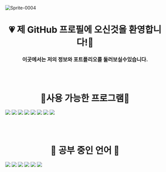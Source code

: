 
![Sprite-0004](https://github.com/ASKAUTU/ASKAUTU/assets/144026114/dde26100-6166-4cdc-a82c-8d2d5bf877d8)


#  <center>    💗 제 GitHub 프로필에 오신것을 환영합니다!🌸

### <center> 이곳에서는 저의 정보와 포트폴리오를 둘러보실수있습니다.

<br>
</br>
 

# <center> 🔷사용 가능한 프로그램🔷
<img src="https://img.shields.io/badge/blender-E87D0D
?style=for-the-badge&logo=blender&logoColor=white">
 <img src="https://img.shields.io/badge/Roblox Studio-00A2FF
?style=for-the-badge&logo=robloxStudio&logoColor=white"> <img src="https://img.shields.io/badge/Vsc-007ACC
?style=for-the-badge&logo=VisualStudioCode&logoColor=white"> 
<img src="https://img.shields.io/badge/Vsc-5C2D91
?style=for-the-badge&logo=VisualStudio&logoColor=white"> <img src="https://img.shields.io/badge/Git Hub-181717
?style=for-the-badge&logo=Github&logoColor=white"> 
<img src="https://img.shields.io/badge/Unity-000000
?style=for-the-badge&logo=Unity&logoColor=white"> <img src="https://img.shields.io/badge/ps-31A8FF
?style=for-the-badge&logo=AdobePhotoShop&logoColor=white">  <img src="https://img.shields.io/badge/Ae-9999FF
?style=for-the-badge&logo=AdobeAfterEffects&logoColor=white">  
<br>

</br>

# <center> 🔴 공부 중인 언어 🔴
<img src = "https://img.shields.io/badge/C%23-BF00FF?style=for-the-badge&logo=Csharp&logoColor=white"> <img src = "https://img.shields.io/badge/C-A8B9CC?style=for-the-badge&logo=C&logoColor=white"> <img src = "https://img.shields.io/badge/c%2B%2B-00599C?style=for-the-badge&logo=c%2B%2B&logoColor=white"> <img src = "https://img.shields.io/badge/Luau-0068C8?style=for-the-badge&logo=Lua&logoColor=white"> <img src = "https://img.shields.io/badge/Js-F7DF1E?style=for-the-badge&logo=Javascript&logoColor=white"> <img src = "https://img.shields.io/badge/Python-3776AB?style=for-the-badge&logo=Python&logoColor=white"> 
<br> 
</br>




